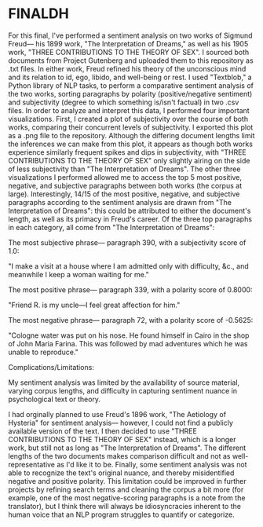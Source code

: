 # FINALDH
For this final, I've performed a sentiment analysis on two works of Sigmund Freud— his 1899 work, "The Interpretation of Dreams," as well as his 1905 work, "THREE CONTRIBUTIONS TO THE THEORY OF SEX". I sourced both documents from Project Gutenberg and uploaded them to this repository as .txt files. In either work, Freud refined his theory of the unconscious mind and its relation to id, ego, libido, and well-being or rest. I used "Textblob," a Python library of NLP tasks, to perform a comparative sentiment analysis of the two works, sorting paragraphs by polarity (positive/negative sentiment) and subjectivity (degree to which something is/isn't factual) in two .csv files. In order to analyze and interpret this data, I performed four important visualizations. First, I created a plot of subjectivity over the course of both works, comparing their concurrent levels of subjectivity. I exported this plot as a .png file to the repository. Although the differing document lengths limit the inferences we can make from this plot, it appears as though both works experience similarly frequent spikes and dips in subjectivity, with "THREE CONTRIBUTIONS TO THE THEORY OF SEX" only slightly airing on the side of less subjectivity than "The Interpretation of Dreams". The other three visualizations I performed allowed me to access the top 5 most positive, negative, and subjective paragraphs between both works (the corpus at large). Interestingly, 14/15 of the most positive, negative, and subjective paragraphs according to the sentiment analysis are drawn from "The Interpretation of Dreams": this could be attributed to either the document's length, as well as its primacy in Freud's career. Of the three top paragraphs in each category, all come from "The Interpretation of Dreams": 

The most subjective phrase— paragraph 390, with a subjectivity score of 1.0:

"I make a visit at a house where I am admitted only with difficulty, &c., and meanwhile I keep a woman waiting for me."

The most positive phrase— paragraph 339, with a polarity score of 0.8000:

"Friend R. is my uncle—I feel great affection for him."

The most negative phrase— paragraph 72, with a polarity score of -0.5625:

"Cologne water was put on his nose. He found himself in Cairo in the shop of John Maria Farina. This was followed by mad adventures which he was unable to reproduce."



Complications/Limitations: 

My sentiment analysis was limited by the availability of source material, varying corpus lengths, and difficulty in capturing sentiment nuance in psychological text or theory. 

I had orginally planned to use Freud's 1896 work, "The Aetiology of Hysteria" for sentiment analysis— however, I could not find a publicly available version of the text. I then decided to use "THREE CONTRIBUTIONS TO THE THEORY OF SEX" instead, which is a longer work, but still not as long as "The Interpretation of Dreams". The different lengths of the two documents makes comparison difficult and not as well-representative as I'd like it to be. Finally, some sentiment analysis was not able to recognize the text's original nuance, and thereby misidentified negative and positive polarity. This limitation could be improved in further projects by refining search terms and cleaning the corpus a bit more (for example, one of the most negative-scoring paragraphs is a note from the translator), but I think there will always be idiosyncracies inherent to the human voice that an NLP program struggles to quantify or categorize. 
